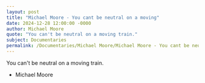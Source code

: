 ```yaml
---
layout: post
title: "Michael Moore - You cant be neutral on a moving"
date: 2024-12-28 12:00:00 -0000
author: Michael Moore
quote: "You can't be neutral on a moving train."
subject: Documentaries
permalink: /Documentaries/Michael Moore/Michael Moore - You cant be neutral on a moving
---
```


You can't be neutral on a moving train.

- Michael Moore
